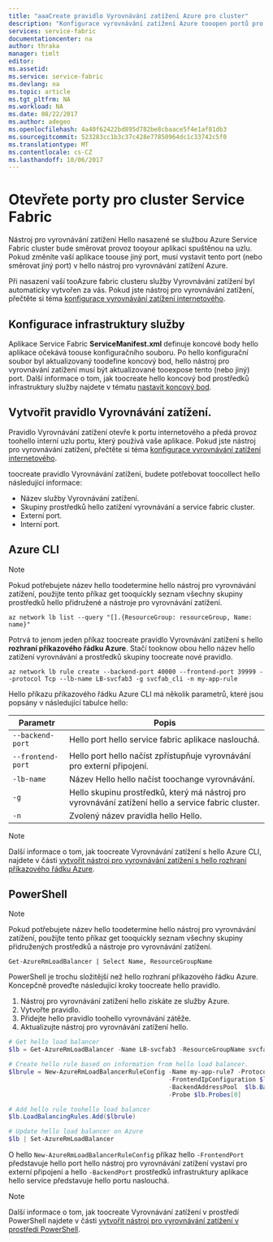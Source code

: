 ```yaml
---
title: "aaaCreate pravidlo Vyrovnávání zatížení Azure pro cluster"
description: "Konfigurace vyrovnávání zatížení Azure tooopen portů pro váš cluster Azure Service Fabric."
services: service-fabric
documentationcenter: na
author: thraka
manager: timlt
editor: 
ms.assetid: 
ms.service: service-fabric
ms.devlang: na
ms.topic: article
ms.tgt_pltfrm: NA
ms.workload: NA
ms.date: 08/22/2017
ms.author: adegeo
ms.openlocfilehash: 4a40f62422bd895d782be8cbaace5f4e1af81db3
ms.sourcegitcommit: 523283cc1b3c37c428e77850964dc1c33742c5f0
ms.translationtype: MT
ms.contentlocale: cs-CZ
ms.lasthandoff: 10/06/2017
---
```

# <a name="open-ports-for-a-service-fabric-cluster"></a>Otevřete porty pro cluster Service Fabric

Nástroj pro vyrovnávání zatížení Hello nasazené se službou Azure Service Fabric cluster bude směrovat provoz tooyour aplikaci spuštěnou na uzlu. Pokud změníte vaší aplikace toouse jiný port, musí vystavit tento port (nebo směrovat jiný port) v hello nástroj pro vyrovnávání zatížení Azure.

Při nasazení vaší tooAzure fabric clusteru služby Vyrovnávání zatížení byl automaticky vytvořen za vás. Pokud jste nástroj pro vyrovnávání zatížení, přečtěte si téma [konfigurace vyrovnávání zatížení internetového](..\load-balancer\load-balancer-get-started-internet-portal.md).

## <a name="configure-service-fabric"></a>Konfigurace infrastruktury služby

Aplikace Service Fabric **ServiceManifest.xml** definuje koncové body hello aplikace očekává toouse konfiguračního souboru. Po hello konfigurační soubor byl aktualizovaný toodefine koncový bod, hello nástroj pro vyrovnávání zatížení musí být aktualizované tooexpose tento (nebo jiný) port. Další informace o tom, jak toocreate hello koncový bod prostředků infrastruktury služby najdete v tématu [nastavit koncový bod](service-fabric-service-manifest-resources.md).

## <a name="create-a-load-balancer-rule"></a>Vytvořit pravidlo Vyrovnávání zatížení.

Pravidlo Vyrovnávání zatížení otevře k portu internetového a předá provoz toohello interní uzlu portu, který používá vaše aplikace. Pokud jste nástroj pro vyrovnávání zatížení, přečtěte si téma [konfigurace vyrovnávání zatížení internetového](..\load-balancer\load-balancer-get-started-internet-portal.md).

toocreate pravidlo Vyrovnávání zatížení, budete potřebovat toocollect hello následující informace:

- Název služby Vyrovnávání zatížení.
- Skupiny prostředků hello zatížení vyrovnávání a service fabric cluster.
- Externí port.
- Interní port.

## <a name="azure-cli"></a>Azure CLI
>[!NOTE]
>Pokud potřebujete název hello toodetermine hello nástroj pro vyrovnávání zatížení, použijte tento příkaz get tooquickly seznam všechny skupiny prostředků hello přidružené a nástroje pro vyrovnávání zatížení.
>
>`az network lb list --query "[].{ResourceGroup: resourceGroup, Name: name}"`
>

Potrvá to jenom jeden příkaz toocreate pravidlo Vyrovnávání zatížení s hello **rozhraní příkazového řádku Azure**. Stačí tooknow obou hello název hello zatížení vyrovnávání a prostředků skupiny toocreate nové pravidlo.

```azurecli
az network lb rule create --backend-port 40000 --frontend-port 39999 --protocol Tcp --lb-name LB-svcfab3 -g svcfab_cli -n my-app-rule
```

Hello příkazu příkazového řádku Azure CLI má několik parametrů, které jsou popsány v následující tabulce hello:

| Parametr | Popis |
| --------- | ----------- |
| `--backend-port`  | Hello port hello service fabric aplikace naslouchá. |
| `--frontend-port` | Hello port hello načíst zpřístupňuje vyrovnávání pro externí připojení. |
| `-lb-name` | Název Hello hello načíst toochange vyrovnávání. |
| `-g`       | Hello skupinu prostředků, který má nástroj pro vyrovnávání zatížení hello a service fabric cluster. |
| `-n`       | Zvolený název pravidla hello Hello. |


>[!NOTE]
>Další informace o tom, jak toocreate Vyrovnávání zatížení s hello Azure CLI, najdete v části [vytvořit nástroj pro vyrovnávání zatížení s hello rozhraní příkazového řádku Azure](..\load-balancer\load-balancer-get-started-internet-arm-cli.md).

## <a name="powershell"></a>PowerShell

>[!NOTE]
>Pokud potřebujete název hello toodetermine hello nástroj pro vyrovnávání zatížení, použijte tento příkaz get tooquickly seznam všechny skupiny přidružených prostředků a nástroje pro vyrovnávání zatížení.
>
>`Get-AzureRmLoadBalancer | Select Name, ResourceGroupName`

PowerShell je trochu složitější než hello rozhraní příkazového řádku Azure. Koncepčně proveďte následující kroky toocreate hello pravidlo.

1. Nástroj pro vyrovnávání zatížení hello získáte ze služby Azure.
2. Vytvořte pravidlo.
3. Přidejte hello pravidlo toohello vyrovnávání zátěže.
4. Aktualizujte nástroj pro vyrovnávání zatížení hello.

```powershell
# Get hello load balancer
$lb = Get-AzureRmLoadBalancer -Name LB-svcfab3 -ResourceGroupName svcfab_cli

# Create hello rule based on information from hello load balancer.
$lbrule = New-AzureRmLoadBalancerRuleConfig -Name my-app-rule7 -Protocol Tcp -FrontendPort 39990 -BackendPort 40009 `
                                            -FrontendIpConfiguration $lb.FrontendIpConfigurations[0] `
                                            -BackendAddressPool  $lb.BackendAddressPools[0] `
                                            -Probe $lb.Probes[0]

# Add hello rule toohello load balancer
$lb.LoadBalancingRules.Add($lbrule)

# Update hello load balancer on Azure
$lb | Set-AzureRmLoadBalancer
```

O hello `New-AzureRmLoadBalancerRuleConfig` příkaz hello `-FrontendPort` představuje hello port hello nástroj pro vyrovnávání zatížení vystaví pro externí připojení a hello `-BackendPort` prostředků infrastruktury aplikace hello service představuje hello portu naslouchá.

>[!NOTE]
>Další informace o tom, jak toocreate Vyrovnávání zatížení v prostředí PowerShell najdete v části [vytvořit nástroj pro vyrovnávání zatížení v prostředí PowerShell](..\load-balancer\load-balancer-get-started-internet-arm-ps.md).

